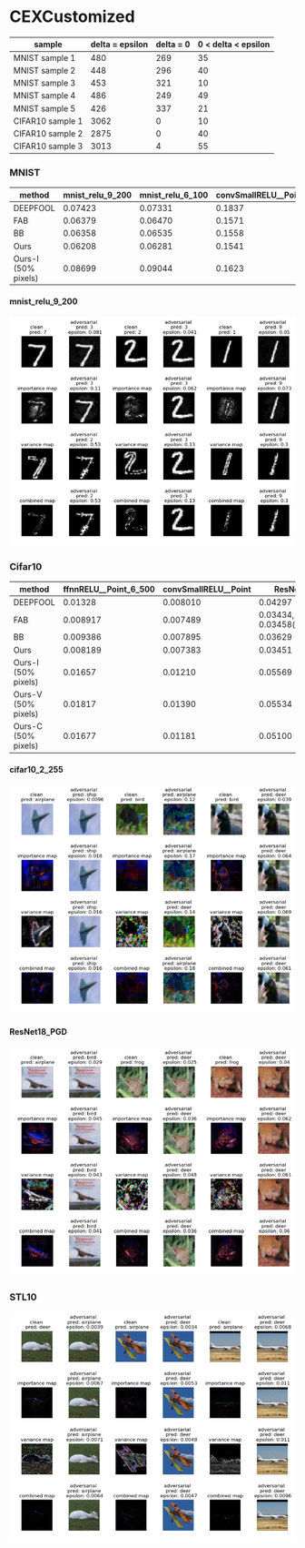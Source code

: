 # CEXCustomized
| sample | delta = epsilon | delta = 0 | 0 < delta < epsilon |
| ---- | ---- | ---- | ---- |
|MNIST sample 1|480 |269 |35|
|MNIST sample 2|448 |296 |40|
|MNIST sample 3|453 |321 |10|
|MNIST sample 4|486 |249 |49|
|MNIST sample 5|426 |337 |21|
|CIFAR10 sample 1|3062 |0 |10|
|CIFAR10 sample 2|2875 |0 |40|
|CIFAR10 sample 3|3013 |4 |55|


### MNIST
| method | mnist_relu_9_200 | mnist_relu_6_100 | convSmallRELU__Point |
| ---- | ---- | ---- | ---- |
| DEEPFOOL | 0.07423 | 0.07331 | 0.1837 |
| FAB | 0.06379 | 0.06470 | 0.1571 |
| BB | 0.06358 | 0.06535 | 0.1558 |
| Ours | 0.06208 | 0.06281 | 0.1541 |
| Ours-I (50% pixels) | 0.08699 | 0.09044 | 0.1623 |

#### mnist_relu_9_200
![mnist_relu_9_200](images/mnist_relu_9_200.png)

### Cifar10
| method | ffnnRELU__Point_6_500 | convSmallRELU__Point | ResNet18_PGD |
| ---- | ---- | ---- | ---- |
| DEEPFOOL | 0.01328 | 0.008010 | 0.04297 |
| FAB | 0.008917 | 0.007489 | 0.03434, 0.03458(alpha_max=0) |
| BB | 0.009386 | 0.007895 | 0.03629 |
| Ours | 0.008189 | 0.007383 | 0.03451 |
| Ours-I (50% pixels) | 0.01657 | 0.01210 | 0.05569 |
| Ours-V (50% pixels) | 0.01817 | 0.01390 | 0.05534 |
| Ours-C (50% pixels) | 0.01677 | 0.01181 | 0.05100 |

#### cifar10_2_255
![cifar10_2_255](images/cifar10_2_255.png)
#### ResNet18_PGD
![ResNet18_PGD](images/cifar10_ResNet18_PGD.png)


### STL10
![stl10](images/stl10.png)
